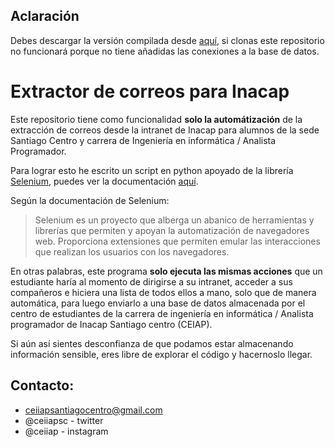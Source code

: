 ## Aclaración
Debes descargar la versión compilada desde [aquí](https://github.com/Agente-A/EmailExtractor/releases), si clonas este repositorio no funcionará porque no tiene añadidas las conexiones a la base de datos.


# Extractor de correos para Inacap

Este repositorio tiene como funcionalidad **solo la automátización** de la extracción de correos desde la intranet de Inacap para alumnos de la sede Santiago Centro y carrera de Ingeniería en informática / Analista Programador.

Para lograr esto he escrito un script en python apoyado de la librería [Selenium](https://www.selenium.dev/), puedes ver la documentación [aquí](https://www.selenium.dev/documentation/es/).

Según la documentación de Selenium:
> Selenium es un proyecto que alberga un abanico de herramientas y librerías que permiten y apoyan la automatización de navegadores web. Proporciona extensiones que permiten emular las interacciones que realizan los usuarios con los navegadores.

En otras palabras, este programa **solo ejecuta las mismas acciones** que un estudiante haría al momento de dirigirse a su intranet, acceder a sus compañeros e hiciera una lista de todos ellos a mano, solo que de manera automática, para luego enviarlo a una base de datos almacenada por el centro de estudiantes de la carrera de ingeniería en informática / Analista programador de Inacap Santiago centro (CEIAP).

Si aún así sientes desconfianza de que podamos estar almacenando información sensible, eres libre de explorar el código y hacernoslo llegar.

## Contacto:
 * ceiiapsantiagocentro@gmail.com
 * @ceiiapsc - twitter
 * @ceiiap - instagram
